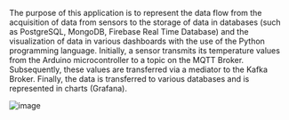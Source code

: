 The purpose of this application is to represent the data flow from the acquisition of data from sensors to the storage of data in databases 
(such as PostgreSQL, MongoDB, Firebase Real Time Database) and the visualization of data in various dashboards with the use of the Python 
programming language. Initially, a sensor transmits its temperature values from the Arduino microcontroller to a topic on the MQTT Broker. 
Subsequently, these values are transferred via a mediator to the Kafka Broker. Finally, the data is transferred to various databases and 
is represented in charts (Grafana).

![image](https://github.com/user-attachments/assets/5953ebbf-facc-4639-8fd4-deb24715cd86)
